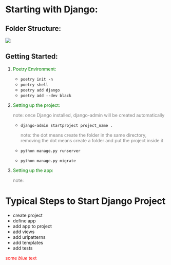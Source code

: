 # Starting with Django:

## Folder Structure:
![](https://studygyaan.com/wp-content/uploads/2019/07/Best-Practice-to-Structure-Django-Project-Directories-and-Files.png)


## Getting Started:

1. <span style="color:Green">Poetry Environment:</span>
   * `poetry init -n`
   * `poetry shell`
   * `poetry add django`
   * `poetry add --dev black`
  
2. <span style="color:Green">Setting up the project:</span>
   
    <span style="color:Grey">note: once Django installed, django-admin will be created automatically </span>

   * `django-admin startproject project_name .`
   
     <span style="color:Grey">note: the dot means create the folder in the same directory, removing the dot means create a folder and put the project inside it</span>

   * `python manage.py runserver`
   * `python manage.py migrate`


3. <span style="color:Green">Setting up the app:</span>
   
    <span style="color:Grey">note:  </span>



# Typical Steps to Start Django Project
- create project
- define app
- add app to project
- add views
- add urlpatterns
- add templates
- add tests



<span style="color:red">some *blue* text</span>